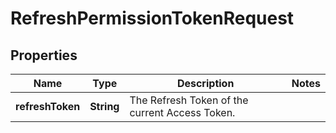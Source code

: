 

# RefreshPermissionTokenRequest


## Properties

| Name | Type | Description | Notes |
|------------ | ------------- | ------------- | -------------|
|**refreshToken** | **String** | The Refresh Token of the current Access Token. |  |



